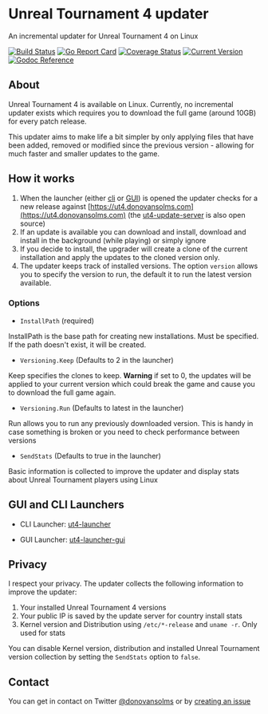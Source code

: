 # Unreal Tournament 4 updater

An incremental updater for Unreal Tournament 4 on Linux

[![Build Status](https://travis-ci.org/donovansolms/ut4-updater.svg?branch=master)](https://travis-ci.org/donovansolms/ut4-updater)
[![Go Report Card](https://goreportcard.com/badge/github.com/donovansolms/ut4-updater)](https://goreportcard.com/report/github.com/donovansolms/ut4-updater)
[![Coverage Status](https://coveralls.io/repos/github/donovansolms/ut4-updater/badge.svg?branch=master)](https://coveralls.io/github/donovansolms/ut4-updater?branch=master)
[![Current Version](https://img.shields.io/badge/version-development-orange.svg)](https://img.shields.io/badge/version-development-orange.svg)
[![Godoc Reference](http://godoc.org/github.com/donovansolms/ut4-updater?status.svg)](http://godoc.org/github.com/donovansolms/ut4-updater)

## About

Unreal Tournament 4 is available on Linux. Currently, no incremental updater exists which requires you to download the full game (around 10GB) for every patch release.

This updater aims to make life a bit simpler by only applying files that have been added, removed or modified since the previous version - allowing for much faster and smaller updates to the game.

## How it works

1. When the launcher (either [cli](https://github.com/donovansolms/ut4-launcher) or [GUI](https://github.com/donovansolms/ut4-launcher)) is opened the updater checks for a new release against [https://ut4.donovansolms.com](https://ut4.donovansolms.com) (the [ut4-update-server](https://github.com/donovansolms/ut4-update-server) is also open source)
2. If an update is available you can download and install, download and install in the background (while playing) or simply ignore
3. If you decide to install, the upgrader will create a clone of the current installation and apply the updates to the cloned version only.
4. The updater keeps track of installed versions. The option `version` allows you to specify the version to run, the default it to run the latest version available.

### Options

* `InstallPath` (required)

InstallPath is the base path for creating new installations. Must be specified. If the path doesn't exist, it will be created.

* `Versioning.Keep` (Defaults to 2 in the launcher)

Keep specifies the clones to keep. **Warning** if set to 0, the updates will be applied to your current version which could break the game and cause you to download the full game again.

* `Versioning.Run` (Defaults to latest in the launcher)

Run allows you to run any previously downloaded version. This is handy in case something is broken or you need to check performance between versions

* `SendStats` (Defaults to true in the launcher)

Basic information is collected to improve the updater and display stats about Unreal Tournament players using Linux

## GUI and CLI Launchers

* CLI Launcher: [ut4-launcher](https://github.com/donovansolms/ut4-launcher)

* GUI Launcher: [ut4-launcher-gui](https://github.com/donovansolms/ut4-launcher)

## Privacy

I respect your privacy. The updater collects the following information to improve the updater:

1. Your installed Unreal Tournament 4 versions
2. Your public IP is saved by the update server for country install stats
3. Kernel version and Distribution using `/etc/*-release` and `uname -r`. Only used for stats

You can disable Kernel version, distribution and installed Unreal Tournament version collection
by setting the `SendStats` option to `false`.

## Contact

You can get in contact on Twitter [@donovansolms](https://twitter.com/donovansolms) or by [creating an issue](https://github.com/donovansolms/ut4-updater/issues/new)
